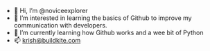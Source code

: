 - 👋 Hi, I’m @noviceexplorer
- 👀 I’m interested in learning the basics of Github to improve my communication with developers.
- 🌱 I’m currently learning how Github works and a wee bit of Python
- 📫 krish@buildkite.com

<!---
noviceexplorer/noviceexplorer is a ✨ special ✨ repository because its `README.md` (this file) appears on your GitHub profile.
You can click the Preview link to take a look at your changes.
--->
